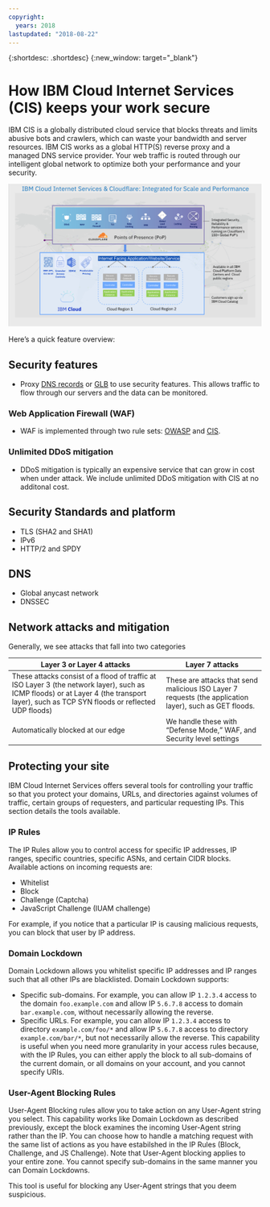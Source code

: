 ```yaml
---
copyright:
  years: 2018
lastupdated: "2018-08-22"
---
```


{:shortdesc: .shortdesc}
{:new_window: target="_blank"}

# How IBM Cloud Internet Services (CIS) keeps your work secure

IBM CIS is a globally distributed cloud service that blocks threats and limits abusive bots and crawlers, which can waste your bandwidth and server resources. IBM CIS works as a global HTTP(S) reverse proxy and a managed DNS service provider. Your web traffic is routed through our intelligent global network to optimize both your performance and your security.

![security-graphic.png](images/security-graphic.png)

Here’s a quick feature overview:

## Security features
 * Proxy [DNS records](dns-concepts.html#proxying-dns-records) or [GLB](glb.html) to use security features. This allows traffic to flow through our servers and the data can be monitored.
### Web Application Firewall (WAF)
 * WAF is implemented through two rule sets: [OWASP](waf-owasp-ruleset.html) and [CIS](waf-cis-ruleset.html).
### Unlimited DDoS mitigation
 * DDoS mitigation is typically an expensive service that can grow in cost when under attack. We include unlimited DDoS mitigation with CIS at no additonal cost.

## Security Standards and platform

 * TLS (SHA2 and SHA1)
 * IPv6
 * HTTP/2 and SPDY

## DNS

 * Global anycast network
 * DNSSEC

## Network attacks and mitigation

Generally, we see attacks that fall into two categories

| Layer 3 or Layer 4 attacks | Layer 7 attacks |
|------------------------------|-----------------|
|These attacks consist of a flood of traffic at ISO Layer 3 (the network layer), such as ICMP floods) or at Layer 4 (the transport layer), such as TCP SYN floods or reflected UDP floods) |These are attacks that send malicious ISO Layer 7 requests (the application layer), such as GET floods.  |
| Automatically blocked at our edge | We handle these with “Defense Mode,” WAF, and Security level settings |

## Protecting your site

IBM Cloud Internet Services offers several tools for controlling your traffic so that you protect your domains, URLs, and directories against volumes of traffic, certain groups of requesters, and particular requesting IPs. This section details the tools available.

### IP Rules
The IP Rules allow you to control access for specific IP addresses, IP ranges, specific countries, specific ASNs, and certain CIDR blocks. Available actions on incoming requests are:
  * Whitelist 
  * Block 
  * Challenge (Captcha) 
  * JavaScript Challenge (IUAM challenge)

For example, if you notice that a particular IP is causing malicious requests, you can block that user by IP address.

### Domain Lockdown
Domain Lockdown allows you whitelist specific IP addresses and IP ranges such that all other IPs are blacklisted. Domain Lockdown supports:

  * Specific sub-domains. For example, you can allow IP `1.2.3.4` access to the domain `foo.example.com` and allow IP `5.6.7.8` access to domain `bar.example.com`, without necessarily allowing the reverse.
  * Specific URLs. For example, you can allow IP `1.2.3.4` access to directory `example.com/foo/*` and allow IP `5.6.7.8`  access to directory `example.com/bar/*`, but not necessarily allow the reverse.
This capability is useful when you need more granularity in your access rules because, with the IP Rules, you can either apply the block to all sub-domains of the current domain, or all domains on your account, and you cannot specify URIs.

 
### User-Agent Blocking Rules
User-Agent Blocking rules allow you to take action on any User-Agent string you select. This capability works like Domain Lockdown as described previously, except the block examines the incoming User-Agent string rather than the IP. You can choose how to handle a matching request with the same list of actions as you have estabilshed in the IP Rules (Block, Challenge, and JS Challenge). Note that User-Agent blocking applies to your entire zone. You cannot specify sub-domains in the same manner you can Domain Lockdowns.

This tool is useful for blocking any User-Agent strings that you deem suspicious. 

